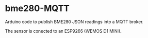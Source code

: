 # bme280-MQTT
Arduino code to publish BME280 JSON readings into a MQTT broker.

The sensor is conected to an ESP9266 (WEMOS D1 MINI).
